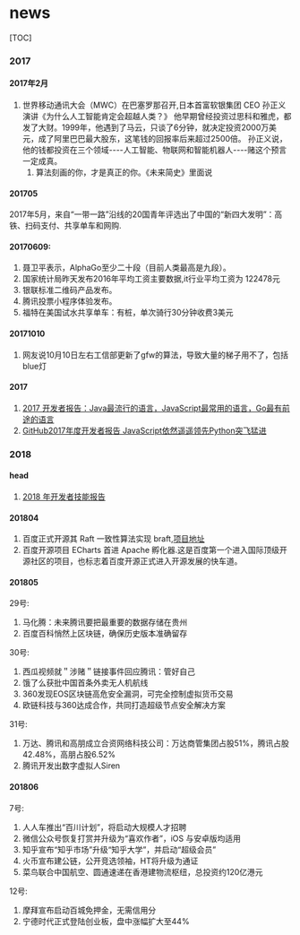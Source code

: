 # news
[TOC]
### 2017
#### 2017年2月
1. 世界移动通讯大会（MWC）在巴塞罗那召开,日本首富软银集团 CEO 孙正义演讲《为什么人工智能肯定会超越人类？》
    他早期曾经投资过思科和雅虎，都发了大财。1999年，他遇到了马云，只谈了6分钟，就决定投资2000万美元，成了阿里巴巴最大股东，这笔钱的回报率后来超过2500倍。
    孙正义说，他的钱都投资在三个领域----人工智能、物联网和智能机器人----赌这个预言一定成真。
    1. 算法刻画的你，才是真正的你。《未来简史》里面说

#### 201705
2017年5月，来自“一带一路”沿线的20国青年评选出了中国的“新四大发明”：高铁、扫码支付、共享单车和网购.

#### 20170609:
1. 聂卫平表示，AlphaGo至少二十段（目前人类最高是九段）。
2. 国家统计局昨天发布2016年平均工资主要数据,it行业平均工资为 122478元
3. 银联标准二维码产品发布。
4. 腾讯投票小程序体验发布。
5. 福特在美国试水共享单车：有桩，单次骑行30分钟收费3美元

#### 20171010
1. 网友说10月10日左右工信部更新了gfw的算法，导致大量的梯子用不了，包括blue灯

#### 2017
1. [2017 开发者报告：Java最流行的语言，JavaScript最常用的语言，Go最有前途的语言](http://ourjs.com/detail/596c080ff12390061496174f)
2. [GitHub2017年度开发者报告 JavaScript依然遥遥领先Python突飞猛进](http://ourjs.com/detail/59e622b93506837194998af9)

### 2018 
#### head
1. [2018 年开发者技能报告](https://research.hackerrank.com/developer-skills/2018/)
#### 201804
1. 百度正式开源其 Raft 一致性算法实现 braft,[项目地址](https://github.com/brpc/braft)
2. 百度开源项目 ECharts 首进 Apache 孵化器.这是百度第一个进入国际顶级开源社区的项目，也标志着百度开源正式进入开源发展的快车道。

#### 201805
29号:
1. 马化腾：未来腾讯要把最重要的数据存储在贵州
2. 百度百科悄然上区块链，确保历史版本准确留存

30号:
1. 西瓜视频就＂涉赌＂链接事件回应腾讯：管好自己
2. 饿了么获批中国首条外卖无人机航线
3. 360发现EOS区块链高危安全漏洞，可完全控制虚拟货币交易
4. 欧链科技与360达成合作，共同打造超级节点安全解决方案

31号:
1. 万达、腾讯和高朋成立合资网络科技公司：万达商管集团占股51%，腾讯占股42.48%，高朋占股6.52%
2. 腾讯开发出数字虚拟人Siren

#### 201806
7号:
1. 人人车推出“百川计划”，将启动大规模人才招聘
2. 微信公众号恢复打赏并升级为“喜欢作者”，iOS 与安卓版均适用
3. 知乎宣布“知乎市场”升级“知乎大学”，并启动“超级会员”
4. 火币宣布建公链，公开竞选领袖，HT将升级为通证
5. 菜鸟联合中国航空、圆通速递在香港建物流枢纽，总投资约120亿港元

12号:
1. 摩拜宣布启动百城免押金，无需信用分
2. 宁德时代正式登陆创业板，盘中涨幅扩大至44%


